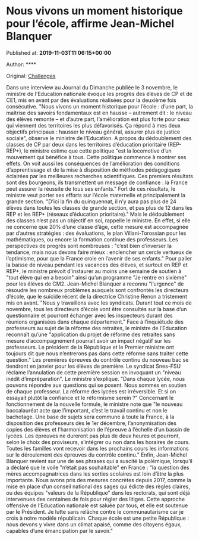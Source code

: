
# Nous vivons un moment historique pour l’école, affirme Jean-Michel Blanquer

Published at: **2019-11-03T11:06:15+00:00**

Author: ****

Original: [Challenges](https://www.challenges.fr/education/nous-vivons-un-moment-historique-pour-l-ecole-affirme-jean-michel-blanquer_682943)

Dans une interview au Journal du Dimanche publiée le 3 novembre, le ministre de l'Education nationale évoque les progrès des élèves de CP et de CE1, mis en avant par des évaluations réalisées pour la deuxième fois consécutive.
"Nous vivons un moment historique pour l’école : d’une part, la maîtrise des savoirs fondamentaux est en hausse – autrement dit : le niveau des élèves remonte – et d’autre part, l’amélioration est plus forte pour ceux qui viennent des territoires les plus défavorisés. Ça répond à mes deux objectifs principaux : hausser le niveau général, assurer plus de justice sociale", observe le ministre de l’Education.
A propos du dédoublement des classes de CP par deux dans les territoires d’éducation prioritaire (REP-REP+), le ministre estime que cette politique "est la locomotive d’un mouvement qui bénéfice à tous. Cette politique commence à montrer ses effets. On voit aussi les conséquences de l’amélioration des conditions d’apprentissage et de la mise à disposition de méthodes pédagogiques éclairées par les meilleures recherches scientifiques. Ces premiers résultats sont des bourgeons, ils transmettent un message de confiance : la France peut assurer la réussite de tous ses enfants."
Fort de ces résultats, le ministre veut porter ses efforts sur l’école maternelle et principalement la grande section. "D’ici la fin du quinquennat, il n’y aura pas plus de 24 élèves dans toutes les classes de grande section, et pas plus de 12 dans les REP et les REP+ (réseaux d’éducation prioritaire)."
Mais le dédoublement des classes n’est pas un objectif en soi, rappelle le ministre. En effet, si elle ne concerne que 20% d’une classe d’âge, cette mesure est accompagnée par d’autres stratégies : des évaluations, le plan Villani-Torossian pour les mathématiques, ou encore la formation continue des professeurs.
Les perspectives de progrès sont nombreuses : "c’est bien d’inverser la tendance, mais nous devons faire mieux : enclencher un cercle vertueux de l’optimisme, pour que la France croie en l’avenir de ses enfants." Pour palier la baisse de niveau pendant les vacances des élèves, et surtout en REP et REP+, le ministre prévoit d’instaurer au moins une semaine de soutien à "tout élève qui en a besoin" ainsi qu’un programme "Je rentre en sixième" pour les élèves de CM2.
Jean-Michel Blanquer a reconnu "l’urgence" de résoudre les nombreux problèmes auxquels sont confrontés les directeurs d’école, que le suicide récent de la directrice Christine Renon a tristement mis en avant. "Nous y travaillons avec les syndicats. Durant tout ce mois de novembre, tous les directeurs d’école vont être consultés sur la base d’un questionnaire et pourront échanger avec les inspecteurs durant des réunions organisées dans chaque département."
Face à l’inquiétude des professeurs au sujet de la réforme des retraites, le ministre de l’Education reconnaît qu’une "application du projet de réforme des retraites sans mesure d’accompagnement pourrait avoir un impact négatif sur les professeurs. Le président de la République et le Premier ministre ont toujours dit que nous n’entrerons pas dans cette réforme sans traiter cette question."
Les premières épreuves du contrôle continu du nouveau bac se tiendront en janvier pour les élèves de première. Le syndicat Snes-FSU réclame l’annulation de cette première session en invoquant un "niveau inédit d’impréparation". Le ministre s’explique.
"Dans chaque lycée, nous pouvons répondre aux questions qui se posent. Nous sommes en soutien de chaque professeur. La réforme des lycées est irréversible. Et si on essayait plutôt la confiance et le réformisme serein ?" Concernant le fonctionnement de la nouvelle formule, le ministre note que "le nouveau baccalauréat acte que l’important, c’est le travail continu et non le bachotage. Une base de sujets sera commune à toute la France, à la disposition des professeurs dès le 1er décembre, l’anonymisation des copies des élèves et l’harmonisation de l’épreuve à l’échelle d’un bassin de lycées. Les épreuves ne dureront pas plus de deux heures et pourront, selon le choix des proviseurs, s’intégrer ou non dans les horaires de cours. Toutes les familles vont recevoir dans les prochains cours les informations sur le déroulement des épreuves du contrôle continu."
Enfin, Jean-Michel Blanquer revient sur une de ses phrases qui a suscité la polémique, lorsqu’il a déclaré que le voile "n’était pas souhaitable" en France : "la question des mères accompagnatrices dans les sorties scolaires est loin d’être la plus importante. Nous avons pris des mesures concrètes depuis 2017, comme la mise en place d’un conseil national des sages qui édicte des règles claires, ou des équipes "valeurs de la République" dans les rectorats, qui sont déjà intervenues des centaines de fois pour régler des litiges. Cette approche offensive de l’Education nationale est saluée par tous, et elle est soutenue par le Président. Je lutte sans relâche contre le communautarisme car je crois à notre modèle républicain. Chaque école est une petite République : nous devons y vivre dans un climat apaisé, comme des citoyens égaux, capables d’une émancipation par le savoir."
